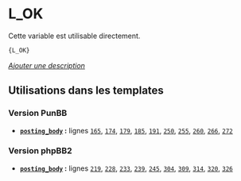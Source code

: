 # L_OK


Cette variable est utilisable directement.

```html
{L_OK}
```

[*Ajouter une description*](https://fa-tvars.appspot.com/var/L_OK)

## Utilisations dans les templates

### Version PunBB
* __[`posting_body`](../tpl/var/punbb/posting_body.md#readme) :__ lignes [`165`](../tpl/src/punbb/posting_body.tpl#L165), [`174`](../tpl/src/punbb/posting_body.tpl#L174), [`179`](../tpl/src/punbb/posting_body.tpl#L179), [`185`](../tpl/src/punbb/posting_body.tpl#L185), [`191`](../tpl/src/punbb/posting_body.tpl#L191), [`250`](../tpl/src/punbb/posting_body.tpl#L250), [`255`](../tpl/src/punbb/posting_body.tpl#L255), [`260`](../tpl/src/punbb/posting_body.tpl#L260), [`266`](../tpl/src/punbb/posting_body.tpl#L266), [`272`](../tpl/src/punbb/posting_body.tpl#L272)

### Version phpBB2
* __[`posting_body`](../tpl/var/subsilver/posting_body.md#readme) :__ lignes [`219`](../tpl/src/subsilver/posting_body.tpl#L219), [`228`](../tpl/src/subsilver/posting_body.tpl#L228), [`233`](../tpl/src/subsilver/posting_body.tpl#L233), [`239`](../tpl/src/subsilver/posting_body.tpl#L239), [`245`](../tpl/src/subsilver/posting_body.tpl#L245), [`304`](../tpl/src/subsilver/posting_body.tpl#L304), [`309`](../tpl/src/subsilver/posting_body.tpl#L309), [`314`](../tpl/src/subsilver/posting_body.tpl#L314), [`320`](../tpl/src/subsilver/posting_body.tpl#L320), [`326`](../tpl/src/subsilver/posting_body.tpl#L326)